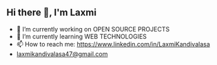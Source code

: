 ## Hi there 👋, I'm Laxmi
- 🔭 I’m currently working on OPEN SOURCE PROJECTS
- 🌱 I’m currently learning WEB TECHNOLOGIES
- 📫 How to reach me:  https://www.linkedin.com/in/LaxmiKandivalasa
- laxmikandivalasa47@gmail.com

